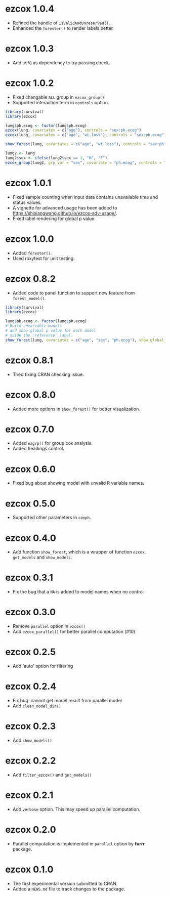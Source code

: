 # ezcox 1.0.4

* Refined the handle of `isValidAndUnreserved()`.
* Enhanced the `forester()` to render labels better.

# ezcox 1.0.3

* Add `utf8` as dependency to try passing check.

# ezcox 1.0.2

* Fixed changable `ALL` group in `ezcox_group()`.
* Supported interaction term in `controls` option.


```R
library(survival)
library(ezcox)

lung$ph.ecog <- factor(lung$ph.ecog)
ezcox(lung, covariates = c("age"), controls = "sex:ph.ecog")
ezcox(lung, covariates = c("age", "wt.loss"), controls = "sex:ph.ecog")

show_forest(lung, covariates = c("age", "wt.loss"), controls = "sex:ph.ecog")

lung2 <- lung
lung2$sex <- ifelse(lung2$sex == 1, "M", "F")
ezcox_group(lung2, grp_var = "sex", covariate = "ph.ecog", controls = "age : wt.loss")
```

# ezcox 1.0.1

* Fixed sample counting when input data contains unavailable time and status values.
* A vignette for advanced usage has been added to <https://shixiangwang.github.io/ezcox-adv-usage/>.
* Fixed label rendering for global p value.

# ezcox 1.0.0

* Added `forester()`.
* Used roxytest for unit testing.

# ezcox 0.8.2

* Added code to panel function to support new feature from `forest_model()`.

```r
library(survival)
library(ezcox)

lung$ph.ecog <- factor(lung$ph.ecog)
# Build unvariable models
# and show global p value for each model
# aside the 'reference' label.
show_forest(lung, covariates = c("age", "sex", "ph.ecog"), show_global_p = "aside")
```

# ezcox 0.8.1

* Tried fixing CRAN checking issue.

# ezcox 0.8.0

* Added more options in `show_forest()` for better visualization.

# ezcox 0.7.0

* Added `ezgrp()` for group cox analysis.
* Added headings control.

# ezcox 0.6.0

* Fixed bug about showing model with unvalid R variable names.

# ezcox 0.5.0

* Supported other parameters in `coxph`.


# ezcox 0.4.0

* Add function `show_forest`, which is a wrapper of
function `ezcox`, `get_models` and `show_models`.

# ezcox 0.3.1

* Fix the bug that a `NA` is added to model names when no control

# ezcox 0.3.0

* Remove `parallel` option in `ezcox()`
* Add `ezcox_parallel()` for better parallel computation (#10)

# ezcox 0.2.5

* Add 'auto' option for filtering

# ezcox 0.2.4

* Fix bug: cannot get model result from parallel model
* Add `clean_model_dir()`

# ezcox 0.2.3

* Add `show_models()`

# ezcox 0.2.2

* Add `filter_ezcox()` and `get_models()`

# ezcox 0.2.1

* Add `verbose` option. This may speed up parallel computation.

# ezcox 0.2.0

* Parallel computation is implemented in `parallel` option by **furrr** package.

# ezcox 0.1.0

* The first experimental version submitted to CRAN.
* Added a `NEWS.md` file to track changes to the package.
